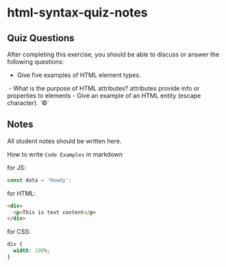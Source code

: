 # html-syntax-quiz-notes

## Quiz Questions

After completing this exercise, you should be able to discuss or answer the following questions:

- Give five examples of HTML element types.
<div> <p> <body> <img> <head>
- What is the purpose of HTML attributes?
  attributes provide info or properties to elements
- Give an example of an HTML entity (escape character).
  `&copy;`

## Notes

All student notes should be written here.

How to write `Code Examples` in markdown

for JS:

```javascript
const data = 'Howdy';
```

for HTML:

```html
<div>
  <p>This is text content</p>
</div>
```

for CSS:

```css
div {
  width: 100%;
}
```
